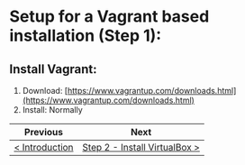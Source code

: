 # Setup for a Vagrant based installation (Step 1):

## Install Vagrant:

  1. Download: [https://www.vagrantup.com/downloads.html](https://www.vagrantup.com/downloads.html)
  2. Install: Normally

| Previous | Next |
| -------- | ---- |
| [< Introduction](/README.md) | [Step 2 - Install VirtualBox >](vagrant-2.md) |